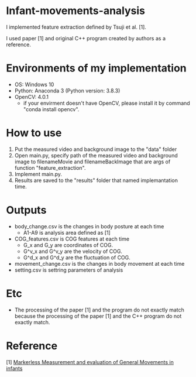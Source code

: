# Infant-movements-analysis
I implemented feature extraction defined by Tsuji et al. [1].

I used paper [1] and original C++ program created by authors as a reference.

# Environments of my implementation
- OS: Windows 10
- Python: Anaconda 3 (Python version: 3.8.3)
- OpenCV: 4.0.1
  - if your envirment doesn't have OpenCV, please install it by command "conda install opencv".

# How to use
1. Put the measured video and background image to the "data" folder
2. Open main.py, specify path of the measured video and background image to filenameMovie and filenameBackImage that are args of function "feature_extraction".
3. Implement main.py.
4. Results are saved to the "results" folder that named implemantation time.

# Outputs
- body_change.csv is the changes in body posture at each time
  - A1-A9 is analysis area defined as [1]
- COG_features.csv is COG features at each time
  - G_x and G_y are coordinates of COG.
  - G^v_x and G^v_y are the velocity of COG.
  - G^d_x and G^d_y are the fluctuation of COG.
- movement_change.csv is the changes in body movement at each time
- setting.csv is settring parameters of analysis

# Etc
- The processing of the paper [1] and the program do not exactly match because the processing of the paper [1] and the C++ program do not exactly match.

# Reference
[1] [Markerless Measurement and evaluation of General Movements in infants](https://doi.org/10.1038/s41598-020-57580-z)

